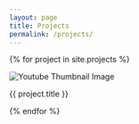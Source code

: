 ```yaml
---
layout: page
title: Projects
permalink: /projects/
---
```


<div class="row">

  {% for project in site.projects %}
    <div class="col-md-6 col-sm-12">
      <img src="{{ project.imgurl }}" alt="Youtube Thumbnail Image">
      <p> {{ project.title }} </p>
    </div>
  {% endfor %}


</div>
